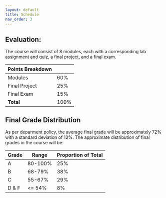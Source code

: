 ```yaml
---
layout: default
title: Schedule
nav_order: 3
---
```


## Evaluation:

The course will consist of 8 modules, each with a corresponding lab assignment and quiz, a final project, and a final exam. 

| Points Breakdown                       |      |
|----------------------------------------|------|
| Modules                                | 60%  |
| Final Project                          | 25%  |
| Final Exam                             | 15%  |
| **Total**                              | 100% |

## Final Grade Distribution

As per deparment policy, the average final grade will be approximately 72% with a standard deviation of 12%.  The approximate distribution of final grades in the course will be:

|Grade| Range |Proportion of Total|
|-----|-------|-------------------|
|A    |80-100%|25%                |
|B    |68-79% |38%                |
|C    |55-67% |29%                |
|D & F|<= 54% |8%                 |
